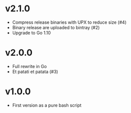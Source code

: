 # v2.1.0

- Compress release binaries with UPX to reduce size (#4)
- Binary release are uploaded to bintray (#2)
- Upgrade to Go 1.10

# v2.0.0

- Full rewrite in Go
- Et patati et patata (#3)

# v1.0.0

- First version as a pure bash script
